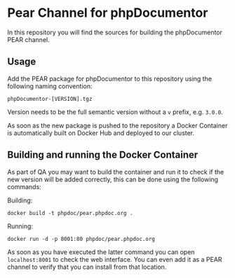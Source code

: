 Pear Channel for phpDocumentor
==============================

In this repository you will find the sources for building the phpDocumentor 
PEAR channel.

## Usage

Add the PEAR package for phpDocumentor to this repository using the following
naming convention:

    phpDocumentor-[VERSION].tgz

Version needs to be the full semantic version without a `v` prefix, e.g. 
`3.0.0`.

As soon as the new package is pushed to the repository a Docker Container is
automatically built on Docker Hub and deployed to our cluster.

## Building and running the Docker Container

As part of QA you may want to build the container and run it to check if the
new version will be added correctly, this can be done using the following 
commands:

Building:

```
docker build -t phpdoc/pear.phpdoc.org .
```

Running:

```
docker run -d -p 8001:80 phpdoc/pear.phpdoc.org
```

As soon as you have executed the latter command you can open `localhost:8001` 
to check the web interface. You can even add it as a PEAR channel to verify 
that you can install from that location.
